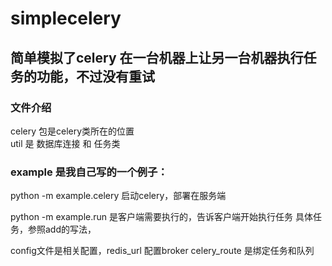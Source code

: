 # simplecelery
## 简单模拟了celery 在一台机器上让另一台机器执行任务的功能，不过没有重试
### 文件介绍
celery 包是celery类所在的位置  
util 是 数据库连接 和 任务类


### example 是我自己写的一个例子：
python -m example.celery  启动celery，部署在服务端

python -m example.run 是客户端需要执行的，告诉客户端开始执行任务
具体任务，参照add的写法，

config文件是相关配置，redis_url 配置broker  celery_route 是绑定任务和队列


